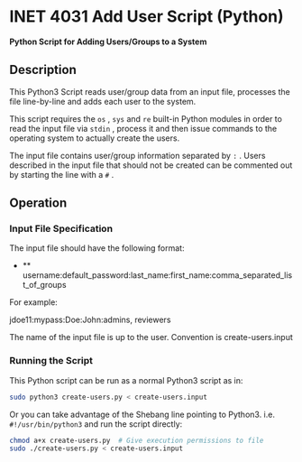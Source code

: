 # INET 4031 Add User Script (Python)

**Python Script for Adding Users/Groups to a System**

## Description

This Python3 Script reads user/group data from an input file, processes the file line-by-line and adds each user to the system.

This script requires the `os` , `sys`  and `re` built-in Python modules in order to read the input file via `stdin` , process it and then issue commands to the operating system to actually create the users.

The input file contains user/group information separated by `:` . Users described in the input file that should not be created can be commented out by starting the line with a `#` .

## Operation

### Input File Specification

The input file should have the following format:

- ** username:default_password:last_name:first_name:comma_separated_list_of_groups

For example:

jdoe11:mypass:Doe:John:admins, reviewers

The name of the input file is up to the user.  Convention is create-users.input

### Running the Script

This Python script can be run as a normal Python3 script as in:

```bash
sudo python3 create-users.py < create-users.input
```

Or you can take advantage of the Shebang line pointing to Python3. i.e. `#!/usr/bin/python3` and run the script directly:
```bash
chmod a+x create-users.py  # Give execution permissions to file
sudo ./create-users.py < create-users.input
```
